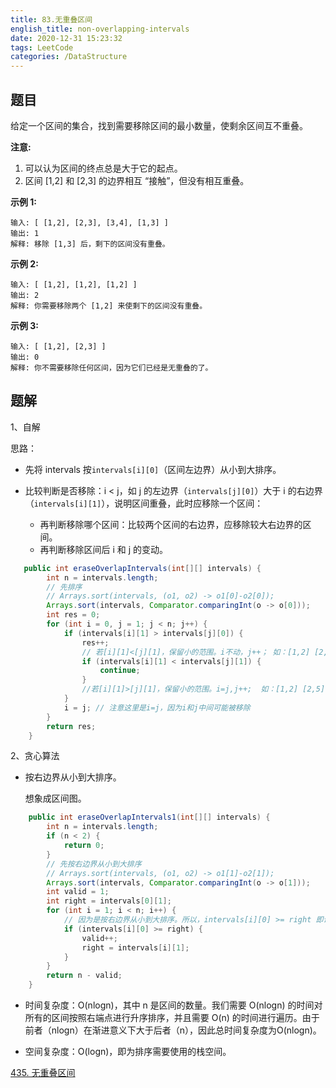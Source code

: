 ```yaml
---
title: 83.无重叠区间
english_title: non-overlapping-intervals
date: 2020-12-31 15:23:32
tags: LeetCode
categories: /DataStructure
---
```


## 题目

给定一个区间的集合，找到需要移除区间的最小数量，使剩余区间互不重叠。

**注意:**

1. 可以认为区间的终点总是大于它的起点。
2. 区间 [1,2] 和 [2,3] 的边界相互 “接触”，但没有相互重叠。

**示例 1:**

```
输入: [ [1,2], [2,3], [3,4], [1,3] ]
输出: 1
解释: 移除 [1,3] 后，剩下的区间没有重叠。
```

**示例 2:**

```
输入: [ [1,2], [1,2], [1,2] ]
输出: 2
解释: 你需要移除两个 [1,2] 来使剩下的区间没有重叠。
```

**示例 3:**

```
输入: [ [1,2], [2,3] ]
输出: 0
解释: 你不需要移除任何区间，因为它们已经是无重叠的了。
```

## 题解

1、自解

思路：

* 先将 intervals 按`intervals[i][0]`（区间左边界）从小到大排序。

* 比较判断是否移除：i < j，如 j 的左边界（`intervals[j][0]`）大于 i 的右边界（`intervals[i][1]`），说明区间重叠，此时应移除一个区间：
  * 再判断移除哪个区间：比较两个区间的右边界，应移除较大右边界的区间。
  * 再判断移除区间后 i 和 j 的变动。

```java
   public int eraseOverlapIntervals(int[][] intervals) {
        int n = intervals.length;
        // 先排序
        // Arrays.sort(intervals, (o1, o2) -> o1[0]-o2[0]);
        Arrays.sort(intervals, Comparator.comparingInt(o -> o[0]));
        int res = 0;
        for (int i = 0, j = 1; j < n; j++) {
            if (intervals[i][1] > intervals[j][0]) {
                res++;
                // 若[i][1]<[j][1]，保留小的范围。i不动，j++； 如：[1,2] [2,5] [3,8] [5,6]
                if (intervals[i][1] < intervals[j][1]) {
                    continue;
                }
                //若[i][1]>[j][1]，保留小的范围。i=j,j++;  如：[1,2] [2,5] [3,4] [4,6]
            }
            i = j; // 注意这里是i=j，因为i和j中间可能被移除
        }
        return res;
    }
```

2、贪心算法

* 按右边界从小到大排序。

  想象成区间图。

```java
    public int eraseOverlapIntervals1(int[][] intervals) {
        int n = intervals.length;
        if (n < 2) {
            return 0;
        }
        // 先按右边界从小到大排序
        // Arrays.sort(intervals, (o1, o2) -> o1[1]-o2[1]);
        Arrays.sort(intervals, Comparator.comparingInt(o -> o[1]));
        int valid = 1;
        int right = intervals[0][1];
        for (int i = 1; i < n; i++) {
            // 因为是按右边界从小到大排序。所以，intervals[i][0] >= right 即说明未重叠。
            if (intervals[i][0] >= right) {
                valid++;
                right = intervals[i][1];
            }
        }
        return n - valid;
    }
```

* 时间复杂度：O(nlogn)，其中 n 是区间的数量。我们需要 O(nlogn) 的时间对所有的区间按照右端点进行升序排序，并且需要 O(n) 的时间进行遍历。由于前者（nlogn）在渐进意义下大于后者（n），因此总时间复杂度为O(nlogn)。

* 空间复杂度：O(logn)，即为排序需要使用的栈空间。

[435. 无重叠区间](https://leetcode-cn.com/problems/non-overlapping-intervals/)